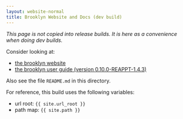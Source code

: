 ```yaml
---
layout: website-normal
title: Brooklyn Website and Docs (dev build)
---
```


<i>This page is not copied into release builds. It is here as a convenience when doing dev builds.</i>

Consider looking at:

* <a href="{{ site.path.website }}/">the brooklyn website</a>
* <a href="{{ site.path.guide }}/">the brooklyn user guide (version 0.10.0-REAPPT-1.4.3) <!-- BROOKLYN_VERSION --></a>

Also see the file <code>README.md</code> in this directory.

For reference, this build uses the following variables:

* url root:  `{{ site.url_root }}`
* path map: `{{ site.path }}`

